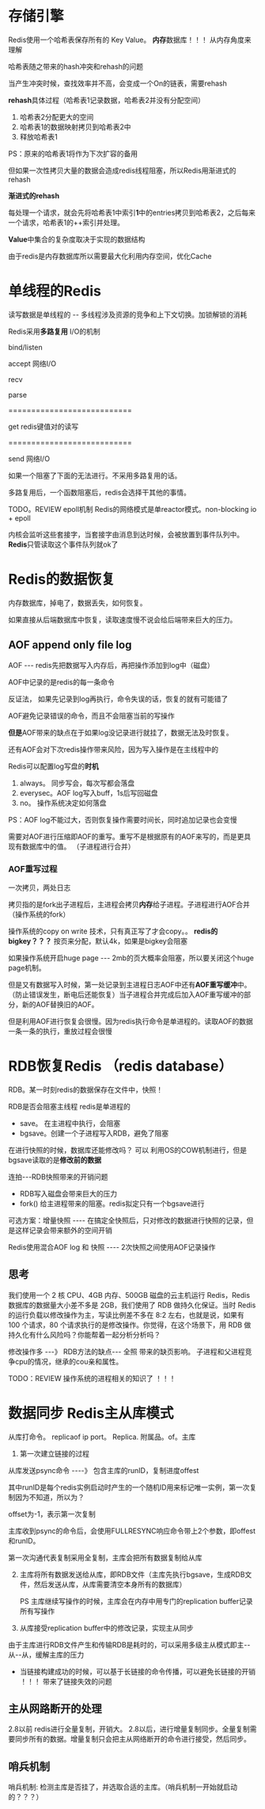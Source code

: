 

# 存储引擎

Redis使用一个哈希表保存所有的 Key Value。 **内存**数据库！！！ 从内存角度来理解

哈希表随之带来的hash冲突和rehash的问题

当产生冲突时候，查找效率并不高，会变成一个On的链表，需要rehash

**rehash**具体过程（哈希表1记录数据，哈希表2并没有分配空间）

1. 哈希表2分配更大的空间
2. 哈希表1的数据映射拷贝到哈希表2中
3. 释放哈希表1

PS：原来的哈希表1将作为下次扩容的备用

但如果一次性拷贝大量的数据会造成redis线程阻塞，所以Redis用渐进式的rehash

**渐进式的rehash**

每处理一个请求，就会先将哈希表1中索引**1**中的entries拷贝到哈希表2，之后每来一个请求，哈希表1的++索引并处理。



**Value**中集合的复杂度取决于实现的数据结构

由于redis是内存数据库所以需要最大化利用内存空间，优化Cache



# 单线程的Redis

读写数据是单线程的 -- 多线程涉及资源的竞争和上下文切换。加锁解锁的消耗

Redis采用**多路复用** I/O的机制



bind/listen

accept								网络I/O

recv

parse

===========================

get						redis键值对的读写

===========================

send						网络I/O



如果一个阻塞了下面的无法进行。不采用多路复用的话。

多路复用后，一个函数阻塞后，redis会选择干其他的事情。

TODO。REVIEW epoll机制  Redis的网络模式是单reactor模式。non-blocking io + epoll

内核会监听这些套接字，当套接字由消息到达时候，会被放置到事件队列中。**Redis**只管读取这个事件队列就ok了



# Redis的数据恢复

内存数据库，掉电了，数据丢失，如何恢复。

如果直接从后端数据库中恢复，读取速度慢不说会给后端带来巨大的压力。

## AOF append only file log

AOF --- redis先把数据写入内存后，再把操作添加到log中（磁盘）

AOF中记录的是redis的每一条命令

反证法， 如果先记录到log再执行，命令失误的话，恢复的就有可能错了

AOF避免记录错误的命令，而且不会阻塞当前的写操作

**但是**AOF带来的缺点在于如果log没记录进行就挂了，数据无法及时恢复。

还有AOF会对下次redis操作带来风险，因为写入操作是在主线程中的

Redis可以配置log写盘的**时机**

1. always。 同步写会，每次写都会落盘
2. everysec。AOF log写入buff，1s后写回磁盘
3. no。 操作系统决定如何落盘



PS：AOF log不能过大，否则恢复操作需要时间长，同时追加记录也会变慢

需要对AOF进行压缩即AOF的重写。重写不是根据原有的AOF来写的，而是更具现有数据库中的值。 （子进程进行合并）

### AOF重写过程

一次拷贝，两处日志

拷贝指的是fork出子进程后，主进程会拷贝**内存**给子进程。子进程进行AOF合并 （操作系统的fork）

操作系统的copy on write 技术，只有真正写了才会copy。。  **redis的bigkey？？？** 按页来分配，默认4k，如果是bigkey会阻塞

如果操作系统开启huge page --- 2mb的页大概率会阻塞，所以要关闭这个huge page机制。



但是又有数据写入时候，第一处记录到主进程日志AOF中还有**AOF重写缓冲**中。（防止错误发生，断电后还能恢复）当子进程合并完成后加入AOF重写缓冲的部分，新的AOF替换旧的AOF。

但是利用AOF进行恢复会很慢。因为redis执行命令是单进程的。读取AOF的数据一条一条的执行，重放过程会很慢

# RDB恢复Redis （redis database）

RDB。某一时刻redis的数据保存在文件中，快照！

RDB是否会阻塞主线程 redis是单进程的

* save。 在主进程中执行，会阻塞
* bgsave。创建一个子进程写入RDB，避免了阻塞

在进行快照的时候，数据库还能修改吗？  可以 利用OS的COW机制进行，但是bgsave读取的是**修改前的数据**

连拍---RDB快照带来的开销问题

* RDB写入磁盘会带来巨大的压力
* fork() 给主进程带来的阻塞。redis拟定只有一个bgsave进行

可选方案：增量快照 ---- 在搞定全快照后，只对修改的数据进行快照的记录，但是这样记录会带来额外的空间开销

Redis使用混合AOF log 和 快照   ----  2次快照之间使用AOF记录操作

## 思考

我们使用一个 2 核 CPU、4GB 内存、500GB 磁盘的云主机运行 Redis，Redis 数据库的数据量大小差不多是 2GB，我们使用了 RDB 做持久化保证。当时 Redis 的运行负载以修改操作为主，写读比例差不多在 8:2 左右，也就是说，如果有 100 个请求，80 个请求执行的是修改操作。你觉得，在这个场景下，用 RDB 做持久化有什么风险吗？你能帮着一起分析分析吗？

修改操作多 ---》 RDB方法的缺点--- 全照 带来的缺页影响。  子进程和父进程竞争cpu的情况，继承的cou亲和属性。

TODO：REVIEW 操作系统的进程相关的知识了 ！！！

# 数据同步 Redis主从库模式

从库打命令。 replicaof   ip port。  Replica. 附属品。of。主库

1. 第一次建立链接的过程

从库发送psync命令  ----》 包含主库的runID，复制进度offest

其中runID是每个redis实例启动时产生的一个随机ID用来标记唯一实例，第一次复制因为不知道，所以为？

offset为-1，表示第一次复制

主库收到psync的命令后，会使用FULLRESYNC响应命令带上2个参数，即offest和runID。

第一次沟通代表复制采用全复制，主库会把所有数据复制给从库

2. 主库将所有数据发送给从库，即RDB文件（主库先执行bgsave，生成RDB文件，然后发送从库，从库需要清空本身所有的数据库）

   PS   主库继续写操作的时候，主库会在内存中用专门的replication buffer记录所有写操作

3. 从库接受replication buffer中的修改记录，实现主从同步

由于主库进行RDB文件产生和传输RDB是耗时的，可以采用多级主从模式即主--从--从，缓解主库的压力

* 当链接构建成功的时候，可以基于长链接的命令传播，可以避免长链接的开销
！！！ 带来了链接失效的问题

## 主从网路断开的处理
2.8以前 redis进行全量复制，开销大。
2.8以后，进行增量复制同步。全量复制需要同步所有的数据。增量复制只会把主从网络断开的命令进行接受，然后同步。


## 哨兵机制
哨兵机制: 检测主库是否挂了，并选取合适的主库。（哨兵机制一开始就启动的？？？）


















